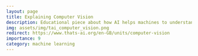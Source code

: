 ```yaml
---
layout: page
title: Explaining Computer Vision
description: Educational piece about how AI helps machines to understand our visual world.
img: assets/img/tai_computer_vision.png
redirect: https://www.thats-ai.org/en-GB/units/computer-vision
importance: 9
category: machine learning
---
```

